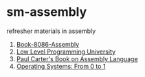 # sm-assembly
refresher materials in assembly

1. [Book-8086-Assembly](https://github.com/gurugio/book_assembly_8086)
2. [Low Level Programming University](https://github.com/gurugio/lowlevelprogramming-university)
3. [Paul Carter's Book on Assembly Language](http://pacman128.github.io/static/pcasm-book.pdf)
4. [Operating Systems: From 0 to 1](https://tuhdo.github.io/os01/)
